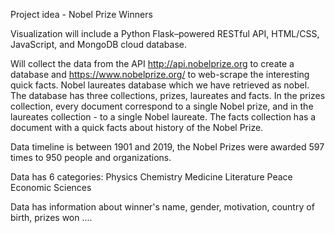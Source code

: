 Project idea - Nobel Prize Winners

Visualization will include a Python Flask–powered RESTful API, HTML/CSS, JavaScript, and MongoDB cloud database.

Will collect the data from the API http://api.nobelprize.org to create a database and https://www.nobelprize.org/ to web-scrape the interesting quick facts.
Nobel laureates database which we have retrieved as nobel. The database has three collections, prizes, laureates and facts. In the prizes collection, every document correspond to a single Nobel prize, and in the laureates collection - to a single Nobel laureate. The facts collection has a document with a quick facts about history of the Nobel Prize.

Data timeline is between 1901 and 2019, the Nobel Prizes were awarded 597 times to 950 people and organizations.

Data has 6 categories:
Physics
Chemistry
Medicine
Literature
Peace
Economic Sciences

Data has information about winner's name, gender, motivation, country of birth, prizes won ....
